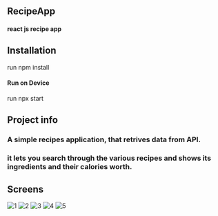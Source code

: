 ## RecipeApp
#### react js recipe app
 
 
## Installation
run npm install

#### Run on Device
run npx start

## Project info
### A simple recipes application, that retrives data from API.
### it lets you search through the various recipes and shows its ingredients and their calories worth.

## Screens
![1](https://user-images.githubusercontent.com/49105771/103596086-c399cf00-4f05-11eb-98bb-28bef5b617a9.PNG)
![2](https://user-images.githubusercontent.com/49105771/103596088-c4cafc00-4f05-11eb-980c-c559ac2dbd56.PNG)
![3](https://user-images.githubusercontent.com/49105771/103596091-c694bf80-4f05-11eb-8fb4-e20d495ddb75.PNG)
![4](https://user-images.githubusercontent.com/49105771/103596092-c72d5600-4f05-11eb-9c95-0b70c3004609.PNG)
![5](https://user-images.githubusercontent.com/49105771/103596094-c7c5ec80-4f05-11eb-8ad3-165d48404e7f.PNG)
